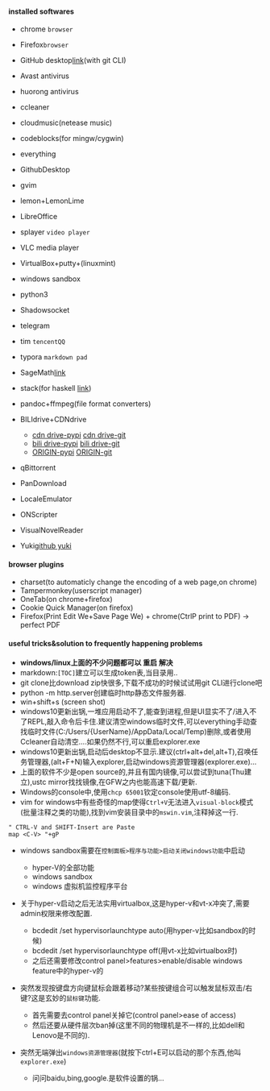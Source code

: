 #### installed softwares

* chrome `browser`
* Firefox`browser`
* GitHub desktop[link](https://desktop.github.com/)(with git CLI)
* Avast antivirus
* huorong antivirus
* ccleaner
* cloudmusic(netease music)
* codeblocks(for mingw/cygwin)
* everything
* GithubDesktop
* gvim
* lemon+LemonLime
* LibreOffice
* splayer `video player`
* VLC media player
* VirtualBox+putty+(linuxmint)
* windows sandbox
* python3
* Shadowsocket
* telegram
* tim `tencentQQ`
* typora `markdown pad`  
* SageMath[link](<https://www.sagemath.org/>)
* stack(for haskell [link](<https://docs.haskellstack.org/en/stable/README/>))
* pandoc+ffmpeg(file format converters)
* BILIdrive+CDNdrive
  * [cdn drive-pypi](https://pypi.org/project/CDNDrive/) [cdn drive-git](https://github.com/apachecn/CDNDrive)
  * [bili drive-pypi](https://pypi.org/project/BiliDriveEx/) [bili drive-git](https://github.com/apachecn/BiliDriveEx)
  * [ORIGIN-pypi](https://pypi.org/project/BiliDrive/) [ORIGIN-git](https://github.com/Hsury/BiliDrive)







* qBittorrent
* PanDownload
* LocaleEmulator
* ONScripter
* VisualNovelReader
* Yuki[github yuki](<https://github.com/project-yuki/YUKI>)

#### browser plugins
* charset(to automaticly change the encoding of a web page,on chrome)
* Tampermonkey(userscript manager)
* OneTab(on chrome+firefox)
* Cookie Quick Manager(on firefox)
* Firefox(Print Edit We+Save Page We) + chrome(CtrlP print to PDF) -> perfect PDF

#### useful tricks&solution to frequently happening problems
* **windows/linux上面的不少问题都可以 重启 解决**
* markdown:`[TOC]`建立可以生成token表,当目录用..
* git clone比download zip快很多,下载不成功的时候试试用git CLI进行clone吧
* python -m http.server创建临时http静态文件服务器.
* win+shift+s (screen shot)
* windows10更新出锅,一堆应用启动不了,能查到进程,但是UI显实不了/进入不了REPL,敲入命令后卡住.建议清空windows临时文件,可以everything手动查找临时文件(C:/Users/{UserName}/AppData/Local/Temp)删除,或者使用Ccleaner自动清空….如果仍然不行,可以重启explorer.exe
* windows10更新出锅,启动后desktop不显示.建议(ctrl+alt+del,alt+T),召唤任务管理器,(alt+F+N)输入explorer,启动windows资源管理器(explorer.exe)…
* 上面的软件不少是open source的,并且有国内镜像,可以尝试到tuna(Thu建立),ustc mirror找找镜像,在GFW之内也能高速下载/更新.
* Windows的console中,使用`chcp 65001`钦定console使用utf-8编码.
* vim for windows中有些奇怪的map使得`Ctrl+V`无法进入`visual-block`模式(批量注释之类的功能),找到vim安装目录中的`mswin.vim`,注释掉这一行.

```vim
" CTRL-V and SHIFT-Insert are Paste
map <C-V> "+gP
```

- windows sandbox需要在`控制面板>程序与功能>启动关闭windows功能`中启动
  - hyper-V的全部功能
  - windows sandbox
  - windows 虚拟机监控程序平台
  
- 关于hyper-v启动之后无法实用virtualbox,这是hyper-v和vt-x冲突了,需要admin权限来修改配置.
  - bcdedit /set hypervisorlaunchtype auto(用hyper-v比如sandbox的时候)
  - bcdedit /set hypervisorlaunchtype off(用vt-x比如virtualbox时)
  - 之后还需要修改control panel>features>enable/disable windows feature中的hyper-v的
  
- 突然发现按键盘方向键鼠标会跟着移动?某些按键组合可以触发鼠标双击/右键?这是玄妙的`鼠标键`功能.

  - 首先需要去control panel关掉它(control panel>ease of access)
  - 然后还要从硬件层次ban掉(这里不同的物理机是不一样的,比如dell和Lenovo是不同的).

- 突然无端弹出`windows资源管理器`(就按下ctrl+E可以启动的那个东西,他叫`explorer.exe`)

  - 问问baidu,bing,google.是软件设置的锅…

  